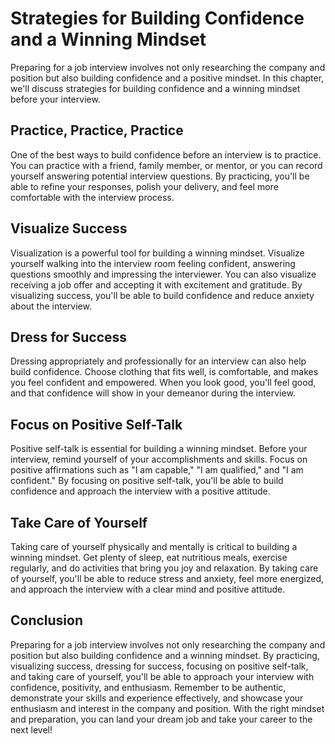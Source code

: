 Strategies for Building Confidence and a Winning Mindset
================================================================================================

Preparing for a job interview involves not only researching the company and position but also building confidence and a positive mindset. In this chapter, we'll discuss strategies for building confidence and a winning mindset before your interview.

Practice, Practice, Practice
----------------------------

One of the best ways to build confidence before an interview is to practice. You can practice with a friend, family member, or mentor, or you can record yourself answering potential interview questions. By practicing, you'll be able to refine your responses, polish your delivery, and feel more comfortable with the interview process.

Visualize Success
-----------------

Visualization is a powerful tool for building a winning mindset. Visualize yourself walking into the interview room feeling confident, answering questions smoothly and impressing the interviewer. You can also visualize receiving a job offer and accepting it with excitement and gratitude. By visualizing success, you'll be able to build confidence and reduce anxiety about the interview.

Dress for Success
-----------------

Dressing appropriately and professionally for an interview can also help build confidence. Choose clothing that fits well, is comfortable, and makes you feel confident and empowered. When you look good, you'll feel good, and that confidence will show in your demeanor during the interview.

Focus on Positive Self-Talk
---------------------------

Positive self-talk is essential for building a winning mindset. Before your interview, remind yourself of your accomplishments and skills. Focus on positive affirmations such as "I am capable," "I am qualified," and "I am confident." By focusing on positive self-talk, you'll be able to build confidence and approach the interview with a positive attitude.

Take Care of Yourself
---------------------

Taking care of yourself physically and mentally is critical to building a winning mindset. Get plenty of sleep, eat nutritious meals, exercise regularly, and do activities that bring you joy and relaxation. By taking care of yourself, you'll be able to reduce stress and anxiety, feel more energized, and approach the interview with a clear mind and positive attitude.

Conclusion
----------

Preparing for a job interview involves not only researching the company and position but also building confidence and a winning mindset. By practicing, visualizing success, dressing for success, focusing on positive self-talk, and taking care of yourself, you'll be able to approach your interview with confidence, positivity, and enthusiasm. Remember to be authentic, demonstrate your skills and experience effectively, and showcase your enthusiasm and interest in the company and position. With the right mindset and preparation, you can land your dream job and take your career to the next level!
